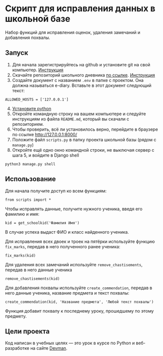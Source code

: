 # Скрипт для исправления данных в школьной базе

Набор функций для исправления оценок, удаления замечаний и добавления похвалы.

## Запуск
1) Для начала зарегистрируйтесь на github и установите git на свой компьютер. [Инструкция](https://selectel.ru/blog/tutorials/how-to-install-git-to-windows/)
2) Скачайте репозиторий школьного дневника [по ссылке](https://github.com/devmanorg/e-diary/tree/master). [Инструкция](https://docs.github.com/ru/repositories/creating-and-managing-repositories/cloning-a-repository)
3) Создайте документ с названием `.env` в папке с проектом. Она должна называться e-diary. Вставьте в этот документ следующий текст:
```
ALLOWED_HOSTS = ['127.0.0.1']
```
4) [Установите python](https://pythonworld.ru/osnovy/skachat-python.html)
5) Откройте командную строку на вашем компьютере и следуйте инструкциям из файла `README.md`, который вы скачали с репозиторием.
6) Чтобы проверить, всё ли установилось верно, перейдите в браузере по ссылке http://127.0.0.1:8000/
7) Положите файл `scripts.py` в папку проекта школьной базы (рядом с `manage.py`)
8) Откройте ещё одно окно командной строки, не выключая сервер с шага 5, и войдите в Django shell
```
python3 manage.py shell
```

## Использование
Для начала получите доступ ко всем функциям:
```
from scripts import *
```

Чтобы исправлять данные, получите нужного ученика, введя его фамилию и имя:
```
kid = get_schoolkid('Фамилия Имя')
```
В случае успеха выдаст ФИО и класс найденного ученика.

Для исправления всех двоек и троек на пятёрки используйте функцию `fix_marks`, передав в него полученного ранее ученика:
```
fix_marks(kid)
```
Для удаления всех замечаний используйте `remove_chastisements`, передав в него данные ученика
```
remove_chastisements(kid)
```
Для добавления похвалы используйте `create_commendation`, передав в него данные ученика, название предмета и текст похвалы:
```
create_commendation(kid, 'Название предмета', 'Любой текст похвалы')
```
Функция добавит похвалу к последнему уроку, прошедшему по этому предмету.

## Цели проекта

Код написан в учебных целях — это урок в курсе по Python и веб-разработке на сайте [Devman](https://dvmn.org).
